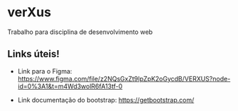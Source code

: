 # verXus
Trabalho para disciplina de desenvolvimento web

## Links úteis!

- Link para o Figma: https://www.figma.com/file/z2NQsGxZt9IpZpK2oGycdB/VERXUS?node-id=0%3A1&t=m4Wd3wolR6fA13tf-0

- Link documentação do bootstrap: https://getbootstrap.com/
